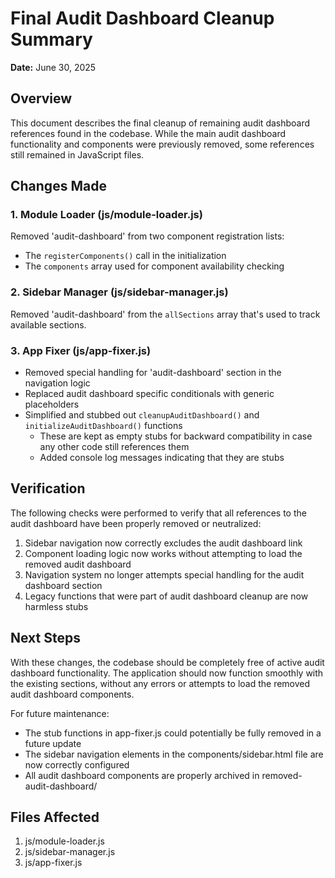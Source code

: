 # Final Audit Dashboard Cleanup Summary

**Date:** June 30, 2025

## Overview

This document describes the final cleanup of remaining audit dashboard references found in the codebase. While the main audit dashboard functionality and components were previously removed, some references still remained in JavaScript files.

## Changes Made

### 1. Module Loader (js/module-loader.js)

Removed 'audit-dashboard' from two component registration lists:
- The `registerComponents()` call in the initialization
- The `components` array used for component availability checking

### 2. Sidebar Manager (js/sidebar-manager.js)

Removed 'audit-dashboard' from the `allSections` array that's used to track available sections.

### 3. App Fixer (js/app-fixer.js)

- Removed special handling for 'audit-dashboard' section in the navigation logic
- Replaced audit dashboard specific conditionals with generic placeholders
- Simplified and stubbed out `cleanupAuditDashboard()` and `initializeAuditDashboard()` functions
  - These are kept as empty stubs for backward compatibility in case any other code still references them
  - Added console log messages indicating that they are stubs

## Verification

The following checks were performed to verify that all references to the audit dashboard have been properly removed or neutralized:

1. Sidebar navigation now correctly excludes the audit dashboard link
2. Component loading logic now works without attempting to load the removed audit dashboard
3. Navigation system no longer attempts special handling for the audit dashboard section
4. Legacy functions that were part of audit dashboard cleanup are now harmless stubs

## Next Steps

With these changes, the codebase should be completely free of active audit dashboard functionality. The application should now function smoothly with the existing sections, without any errors or attempts to load the removed audit dashboard components.

For future maintenance:
- The stub functions in app-fixer.js could potentially be fully removed in a future update
- The sidebar navigation elements in the components/sidebar.html file are now correctly configured
- All audit dashboard components are properly archived in removed-audit-dashboard/

## Files Affected

1. js/module-loader.js
2. js/sidebar-manager.js 
3. js/app-fixer.js
